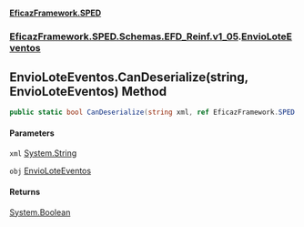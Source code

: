 #### [EficazFramework.SPED](EficazFrameworkSPED.md 'EficazFramework SPED')
### [EficazFramework.SPED.Schemas.EFD_Reinf.v1_05](EficazFramework.SPED.Schemas.EFD_Reinf.v1_05.md 'EficazFramework.SPED.Schemas.EFD_Reinf.v1_05').[EnvioLoteEventos](EficazFramework.SPED.Schemas.EFD_Reinf.v1_05/EnvioLoteEventos.md 'EficazFramework.SPED.Schemas.EFD_Reinf.v1_05.EnvioLoteEventos')

## EnvioLoteEventos.CanDeserialize(string, EnvioLoteEventos) Method

```csharp
public static bool CanDeserialize(string xml, ref EficazFramework.SPED.Schemas.EFD_Reinf.v1_05.EnvioLoteEventos obj);
```
#### Parameters

<a name='EficazFramework.SPED.Schemas.EFD_Reinf.v1_05.EnvioLoteEventos.CanDeserialize(string,EficazFramework.SPED.Schemas.EFD_Reinf.v1_05.EnvioLoteEventos).xml'></a>

`xml` [System.String](https://docs.microsoft.com/en-us/dotnet/api/System.String 'System.String')

<a name='EficazFramework.SPED.Schemas.EFD_Reinf.v1_05.EnvioLoteEventos.CanDeserialize(string,EficazFramework.SPED.Schemas.EFD_Reinf.v1_05.EnvioLoteEventos).obj'></a>

`obj` [EnvioLoteEventos](EficazFramework.SPED.Schemas.EFD_Reinf.v1_05/EnvioLoteEventos.md 'EficazFramework.SPED.Schemas.EFD_Reinf.v1_05.EnvioLoteEventos')

#### Returns
[System.Boolean](https://docs.microsoft.com/en-us/dotnet/api/System.Boolean 'System.Boolean')
